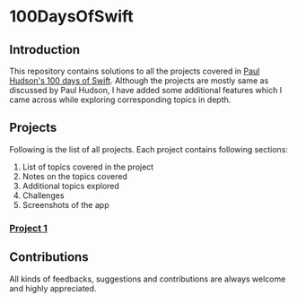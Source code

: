 # 100DaysOfSwift

## Introduction

This repository contains solutions to all the projects covered in [Paul Hudson's 100 days of Swift](https://www.hackingwithswift.com/100).
Although the projects are mostly same as discussed by Paul Hudson, I have added some additional features which I came across while exploring corresponding topics in depth.

## Projects

Following is the list of all projects. Each project contains following sections:
1. List of topics covered in the project
2. Notes on the topics covered
3. Additional topics explored
4. Challenges
5. Screenshots of the app

### [Project 1](https://github.com/manish-charhate/100DaysOfSwift/tree/main/ImageList)

## Contributions

All kinds of feedbacks, suggestions and contributions are always welcome and highly appreciated.
